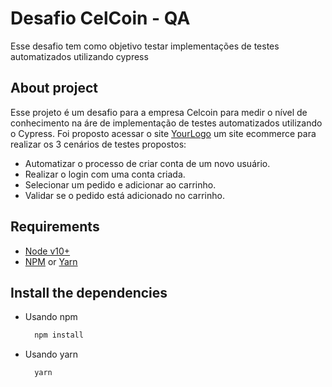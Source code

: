 <h1 aling="center">Desafio CelCoin - QA</h1>

<p>Esse desafio tem como objetivo testar implementações de testes automatizados utilizando cypress</p>

## About project
Esse projeto é um desafio para a empresa Celcoin para medir o nível de conhecimento na áre de implementação de testes automatizados utilizando o Cypress.
Foi proposto acessar o site [YourLogo](http://automationpractice.com/index.php) um site ecommerce para realizar os 3 cenários de testes propostos:
- Automatizar o processo de criar conta de um novo usuário.
- Realizar o login com uma conta criada.
- Selecionar um pedido e adicionar ao carrinho.
- Validar se o pedido está adicionado no carrinho.

## Requirements
- [Node v10+](https://nodejs.org/en/docs/)
- [NPM](https://www.npmjs.com/) or [Yarn](https://classic.yarnpkg.com/en/docs/)


## Install the dependencies
- Usando npm
  ```bash
    npm install
  ```
- Usando yarn
  ```bash
    yarn
  ```